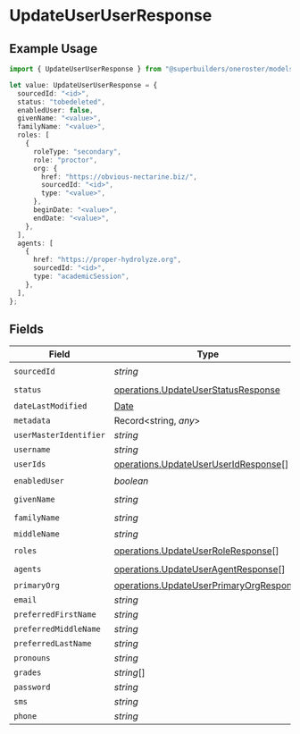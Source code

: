 # UpdateUserUserResponse

## Example Usage

```typescript
import { UpdateUserUserResponse } from "@superbuilders/oneroster/models/operations";

let value: UpdateUserUserResponse = {
  sourcedId: "<id>",
  status: "tobedeleted",
  enabledUser: false,
  givenName: "<value>",
  familyName: "<value>",
  roles: [
    {
      roleType: "secondary",
      role: "proctor",
      org: {
        href: "https://obvious-nectarine.biz/",
        sourcedId: "<id>",
        type: "<value>",
      },
      beginDate: "<value>",
      endDate: "<value>",
    },
  ],
  agents: [
    {
      href: "https://proper-hydrolyze.org",
      sourcedId: "<id>",
      type: "academicSession",
    },
  ],
};
```

## Fields

| Field                                                                                              | Type                                                                                               | Required                                                                                           | Description                                                                                        |
| -------------------------------------------------------------------------------------------------- | -------------------------------------------------------------------------------------------------- | -------------------------------------------------------------------------------------------------- | -------------------------------------------------------------------------------------------------- |
| `sourcedId`                                                                                        | *string*                                                                                           | :heavy_check_mark:                                                                                 | N/A                                                                                                |
| `status`                                                                                           | [operations.UpdateUserStatusResponse](../../models/operations/updateuserstatusresponse.md)         | :heavy_check_mark:                                                                                 | N/A                                                                                                |
| `dateLastModified`                                                                                 | [Date](https://developer.mozilla.org/en-US/docs/Web/JavaScript/Reference/Global_Objects/Date)      | :heavy_minus_sign:                                                                                 | N/A                                                                                                |
| `metadata`                                                                                         | Record<string, *any*>                                                                              | :heavy_minus_sign:                                                                                 | N/A                                                                                                |
| `userMasterIdentifier`                                                                             | *string*                                                                                           | :heavy_minus_sign:                                                                                 | N/A                                                                                                |
| `username`                                                                                         | *string*                                                                                           | :heavy_minus_sign:                                                                                 | N/A                                                                                                |
| `userIds`                                                                                          | [operations.UpdateUserUserIdResponse](../../models/operations/updateuseruseridresponse.md)[]       | :heavy_minus_sign:                                                                                 | N/A                                                                                                |
| `enabledUser`                                                                                      | *boolean*                                                                                          | :heavy_check_mark:                                                                                 | N/A                                                                                                |
| `givenName`                                                                                        | *string*                                                                                           | :heavy_check_mark:                                                                                 | N/A                                                                                                |
| `familyName`                                                                                       | *string*                                                                                           | :heavy_check_mark:                                                                                 | N/A                                                                                                |
| `middleName`                                                                                       | *string*                                                                                           | :heavy_minus_sign:                                                                                 | N/A                                                                                                |
| `roles`                                                                                            | [operations.UpdateUserRoleResponse](../../models/operations/updateuserroleresponse.md)[]           | :heavy_check_mark:                                                                                 | N/A                                                                                                |
| `agents`                                                                                           | [operations.UpdateUserAgentResponse](../../models/operations/updateuseragentresponse.md)[]         | :heavy_check_mark:                                                                                 | N/A                                                                                                |
| `primaryOrg`                                                                                       | [operations.UpdateUserPrimaryOrgResponse](../../models/operations/updateuserprimaryorgresponse.md) | :heavy_minus_sign:                                                                                 | N/A                                                                                                |
| `email`                                                                                            | *string*                                                                                           | :heavy_minus_sign:                                                                                 | N/A                                                                                                |
| `preferredFirstName`                                                                               | *string*                                                                                           | :heavy_minus_sign:                                                                                 | N/A                                                                                                |
| `preferredMiddleName`                                                                              | *string*                                                                                           | :heavy_minus_sign:                                                                                 | N/A                                                                                                |
| `preferredLastName`                                                                                | *string*                                                                                           | :heavy_minus_sign:                                                                                 | N/A                                                                                                |
| `pronouns`                                                                                         | *string*                                                                                           | :heavy_minus_sign:                                                                                 | N/A                                                                                                |
| `grades`                                                                                           | *string*[]                                                                                         | :heavy_minus_sign:                                                                                 | N/A                                                                                                |
| `password`                                                                                         | *string*                                                                                           | :heavy_minus_sign:                                                                                 | N/A                                                                                                |
| `sms`                                                                                              | *string*                                                                                           | :heavy_minus_sign:                                                                                 | N/A                                                                                                |
| `phone`                                                                                            | *string*                                                                                           | :heavy_minus_sign:                                                                                 | N/A                                                                                                |